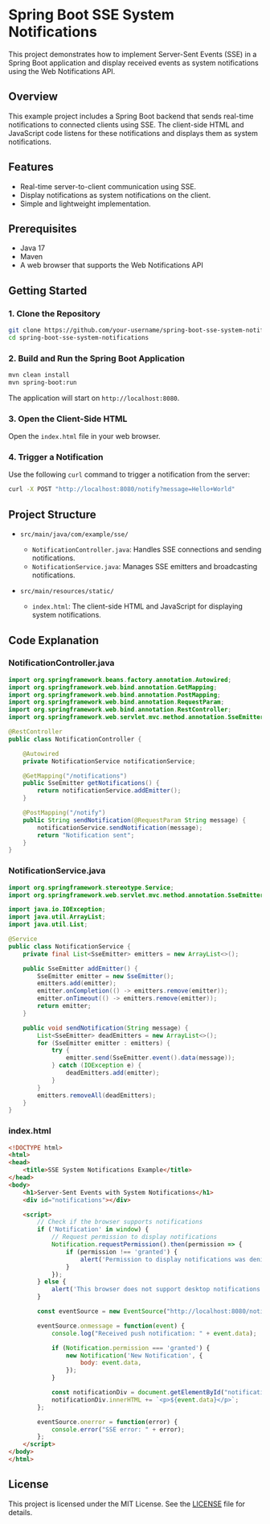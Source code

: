 # Spring Boot SSE System Notifications

This project demonstrates how to implement Server-Sent Events (SSE) in a Spring Boot application and display received events as system notifications using the Web Notifications API.

## Overview

This example project includes a Spring Boot backend that sends real-time notifications to connected clients using SSE. The client-side HTML and JavaScript code listens for these notifications and displays them as system notifications.

## Features

- Real-time server-to-client communication using SSE.
- Display notifications as system notifications on the client.
- Simple and lightweight implementation.

## Prerequisites

- Java 17
- Maven
- A web browser that supports the Web Notifications API

## Getting Started

### 1. Clone the Repository

```sh
git clone https://github.com/your-username/spring-boot-sse-system-notifications.git
cd spring-boot-sse-system-notifications
```

### 2. Build and Run the Spring Boot Application

```sh
mvn clean install
mvn spring-boot:run
```

The application will start on `http://localhost:8080`.

### 3. Open the Client-Side HTML

Open the `index.html` file in your web browser.

### 4. Trigger a Notification

Use the following `curl` command to trigger a notification from the server:

```sh
curl -X POST "http://localhost:8080/notify?message=Hello+World"
```

## Project Structure

- `src/main/java/com/example/sse/`
  - `NotificationController.java`: Handles SSE connections and sending notifications.
  - `NotificationService.java`: Manages SSE emitters and broadcasting notifications.

- `src/main/resources/static/`
  - `index.html`: The client-side HTML and JavaScript for displaying system notifications.

## Code Explanation

### NotificationController.java

```java
import org.springframework.beans.factory.annotation.Autowired;
import org.springframework.web.bind.annotation.GetMapping;
import org.springframework.web.bind.annotation.PostMapping;
import org.springframework.web.bind.annotation.RequestParam;
import org.springframework.web.bind.annotation.RestController;
import org.springframework.web.servlet.mvc.method.annotation.SseEmitter;

@RestController
public class NotificationController {

    @Autowired
    private NotificationService notificationService;

    @GetMapping("/notifications")
    public SseEmitter getNotifications() {
        return notificationService.addEmitter();
    }

    @PostMapping("/notify")
    public String sendNotification(@RequestParam String message) {
        notificationService.sendNotification(message);
        return "Notification sent";
    }
}
```

### NotificationService.java

```java
import org.springframework.stereotype.Service;
import org.springframework.web.servlet.mvc.method.annotation.SseEmitter;

import java.io.IOException;
import java.util.ArrayList;
import java.util.List;

@Service
public class NotificationService {
    private final List<SseEmitter> emitters = new ArrayList<>();

    public SseEmitter addEmitter() {
        SseEmitter emitter = new SseEmitter();
        emitters.add(emitter);
        emitter.onCompletion(() -> emitters.remove(emitter));
        emitter.onTimeout(() -> emitters.remove(emitter));
        return emitter;
    }

    public void sendNotification(String message) {
        List<SseEmitter> deadEmitters = new ArrayList<>();
        for (SseEmitter emitter : emitters) {
            try {
                emitter.send(SseEmitter.event().data(message));
            } catch (IOException e) {
                deadEmitters.add(emitter);
            }
        }
        emitters.removeAll(deadEmitters);
    }
}
```

### index.html

```html
<!DOCTYPE html>
<html>
<head>
    <title>SSE System Notifications Example</title>
</head>
<body>
    <h1>Server-Sent Events with System Notifications</h1>
    <div id="notifications"></div>

    <script>
        // Check if the browser supports notifications
        if ('Notification' in window) {
            // Request permission to display notifications
            Notification.requestPermission().then(permission => {
                if (permission !== 'granted') {
                    alert('Permission to display notifications was denied');
                }
            });
        } else {
            alert('This browser does not support desktop notifications');
        }

        const eventSource = new EventSource("http://localhost:8080/notifications");

        eventSource.onmessage = function(event) {
            console.log("Received push notification: " + event.data);

            if (Notification.permission === 'granted') {
                new Notification('New Notification', {
                    body: event.data,
                });
            }

            const notificationDiv = document.getElementById("notifications");
            notificationDiv.innerHTML += `<p>${event.data}</p>`;
        };

        eventSource.onerror = function(error) {
            console.error("SSE error: " + error);
        };
    </script>
</body>
</html>
```

## License

This project is licensed under the MIT License. See the [LICENSE](LICENSE) file for details.

